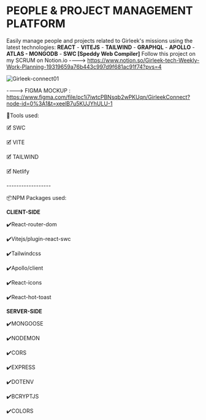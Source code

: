 # PEOPLE & PROJECT MANAGEMENT PLATFORM
Easily manage people and projects related to Girleek's missions using the latest technologies: **REACT** - **VITEJS** - **TAILWIND** - **GRAPHQL** -  **APOLLO** - **ATLAS - MONGODB** - **SWC [Speddy Web Compiler]** 
Follow this project on my SCRUM on Notion.io ----> https://www.notion.so/Girleek-tech-Weekly-Work-Planning-19319659a76b443c997d9f681ac91f74?pvs=4

![Girleek-connect01](https://user-images.githubusercontent.com/98230162/218571019-f49563f5-8258-47eb-b68f-35e154e445b6.PNG)

----> FIGMA MOCKUP : https://www.figma.com/file/pc1i7iwtcPBNsqb2wPKUqn/GirleekConnect?node-id=0%3A1&t=xeelB7u5KUJYhULU-1


<p>🧰Tools used:</p>
<p>🗹 SWC</p>
<p>🗹 VITE</p>
<p>🗹 TAILWIND</p>
<p>🗹 Netlify</p>
<p>------------------</p>
<p>📦NPM Packages used:</p>

**CLIENT-SIDE**
<p>✔️React-router-dom</p>
<p>✔️Vitejs/plugin-react-swc</p>
<p>✔️Tailwindcss</p>
<p>✔️Apollo/client</p>
<p>✔️React-icons</p>
<p>✔️React-hot-toast</p>


**SERVER-SIDE**
<p>✔️MONGOOSE</p>
<p>✔️NODEMON</p>
<p>✔️CORS</p>
<p>✔️EXPRESS</p>
<p>✔️DOTENV</p>
<p>✔️BCRYPTJS</p>
<p>✔️COLORS</p>
